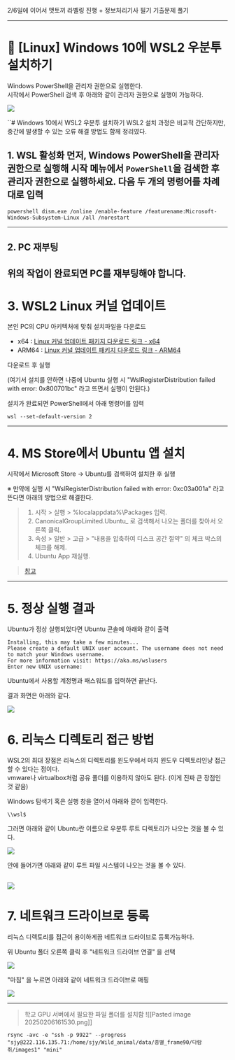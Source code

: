 2/6일에 이어서 맷토끼 라벨링 진행 + 정보처리기사 필기 기출문제 풀기

---
# 📌 [Linux] Windows 10에 WSL2 우분투 설치하기

Windows PowerShell을 관리자 권한으로 실행한다.  
시작에서 PowerShell 검색 후 아래와 같이 관리자 권한으로 실행이 가능하다.

![](https://velog.velcdn.com/images/pikamon/post/b04e7aff-1279-42e1-bd7e-8acec028193f/image.png)

``# Windows 10에서 WSL2 우분투 설치하기 
WSL2 설치 과정은 비교적 간단하지만, 중간에 발생할 수 있는 오류 해결 방법도 함께 정리였다.

## 1.  WSL 활성화  먼저, Windows PowerShell을 **관리자 권한**으로 실행해  시작 메뉴에서 `PowerShell`을 검색한 후 **관리자 권한으로 실행**하세요.  다음 두 개의 명령어를 차례대로 입력
```
powershell dism.exe /online /enable-feature /featurename:Microsoft-Windows-Subsystem-Linux /all /norestart
```
---

## 2. PC 재부팅

위의 작업이 완료되면 **PC를 재부팅**해야 합니다.
---
# 3. WSL2 Linux 커널 업데이트

본인 PC의 CPU 아키텍처에 맞춰 설치파일을 다운로드

- x64 : [Linux 커널 업데이트 패키지 다운로드 링크 - x64](https://wslstorestorage.blob.core.windows.net/wslblob/wsl_update_x64.msi)
- ARM64 : [Linux 커널 업데이트 패키지 다운로드 링크 - ARM64](https://wslstorestorage.blob.core.windows.net/wslblob/wsl_update_arm64.msi)

다운로드 후 실행

(여기서 설치를 안하면 나중에 Ubuntu 실행 시 "WslRegisterDistribution failed with error: 0x800701bc" 라고 뜨면서 실행이 안된다.)

설치가 완료되면 PowerShell에서 아래 명령어를 입력

```null
wsl --set-default-version 2
```

---
# 4. MS Store에서 Ubuntu 앱 설치

시작에서 Microsoft Store -> Ubuntu를 검색하여 설치한 후 실행

※ 만약에 실행 시 "WslRegisterDistribution failed with error: 0xc03a001a" 라고 뜬다면 아래의 방법으로 해결한다.

> 1. 시작 > 실행 > %localappdata%\Packages 입력.
> 2. CanonicalGroupLimited.Ubuntu_ 로 검색해서 나오는 폴더를 찾아서 오른쪽 클릭.
> 3. 속성 > 일반 > 고급 > "내용을 압축하여 디스크 공간 절약" 의 체크 박스의 체크를 해제.
> 4. Ubuntu App 재실행.


> [참고](https://goaloflife.tistory.com/193)

---
# 5. 정상 실행 결과

Ubuntu가 정상 실행되었다면 Ubuntu 콘솔에 아래와 같이 출력

```null
Installing, this may take a few minutes...
Please create a default UNIX user account. The username does not need to match your Windows username.
For more information visit: https://aka.ms/wslusers
Enter new UNIX username:
```

Ubuntu에서 사용할 계정명과 패스워드를 입력하면 끝난다.

결과 화면은 아래와 같다.

![](https://velog.velcdn.com/images/pikamon/post/7eeff95a-2077-43fa-ae8f-80e15afffac3/image.png)

# 6. 리눅스 디렉토리 접근 방법

WSL2의 최대 장점은 리눅스의 디렉토리를 윈도우에서 마치 윈도우 디렉토리인냥 접근할 수 있다는 점이다.  
vmware나 virtualbox처럼 공유 폴더를 이용하지 않아도 된다. (이게 진짜 큰 장점인 것 같음)

Windows 탐색기 혹은 실행 창을 열어서 아래와 같이 입력한다.

```null
\\wsl$
```

그러면 아래와 같이 Ubuntu란 이름으로 우분투 루트 디렉토리가 나오는 것을 볼 수 있다.

![](https://velog.velcdn.com/images/pikamon/post/a9ded5f6-a4a6-4482-8583-bab6d90058ee/image.png)

안에 들어가면 아래와 같이 루트 파일 시스템이 나오는 것을 볼 수 있다.

![](https://velog.velcdn.com/images/pikamon/post/e15b0b3d-a9d9-4295-913f-4f03c1e19eb5/image.png)
---
# 7. 네트워크 드라이브로 등록

리눅스 디렉토리를 접근이 용이하게끔 네트워크 드라이브로 등록가능하다.

위 Ubuntu 폴더 오른쪽 클릭 후 "네트워크 드라이브 연결" 을 선택

![](https://velog.velcdn.com/images/pikamon/post/ed1eda31-306d-45ba-8c3a-c205f3e4029b/image.png)

"마침" 을 누르면 아래와 같이 네트워크 드라이브로 매핑

![](https://velog.velcdn.com/images/pikamon/post/e700b73e-495f-43d6-9f2c-0fc26c328ce3/image.png)

---

> 학교 GPU 서버에서 필요한 파일 폴더를 설치함
![[Pasted image 20250206161530.png]]

```linux
rsync -avc -e "ssh -p 9922" --progress "sjy@222.116.135.71:/home/sjy/Wild_animal/data/종별_frame90/다람쥐/images1" "mini"
```
